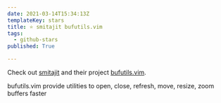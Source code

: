 ```yaml
---
date: 2021-03-14T15:34:13Z
templateKey: stars
title: ⭐ smitajit bufutils.vim
tags:
  - github-stars
published: True

---
```


Check out [smitajit](https://github.com/smitajit) and their project [bufutils.vim](https://github.com/smitajit/bufutils.vim).

bufutils.vim provide utilities to open, close, refresh, move, resize, zoom buffers faster
